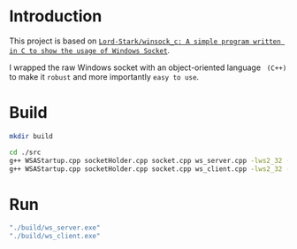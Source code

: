# Introduction

This project is based on [`Lord-Stark/winsock_c: A simple program written in C to show the usage of Windows Socket`](https://github.com/Lord-Stark/winsock_c).

I wrapped the raw Windows socket with an object-oriented language ` (C++)`  to make it `robust` and more importantly `easy to use`.

# Build

```bash
mkdir build

cd ./src
g++ WSAStartup.cpp socketHolder.cpp socket.cpp ws_server.cpp -lws2_32 -o ../build/ws_server.exe
g++ WSAStartup.cpp socketHolder.cpp socket.cpp ws_client.cpp -lws2_32 -o ../build/ws_client.exe
```

# Run

```bash
"./build/ws_server.exe"
"./build/ws_client.exe"
```

